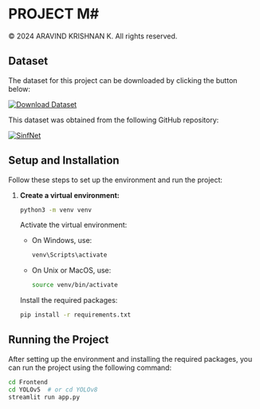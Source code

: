 # PROJECT M#

© 2024 ARAVIND KRISHNAN K. All rights reserved.

## Dataset

The dataset for this project can be downloaded by clicking the button below:

[![Download Dataset](https://img.shields.io/badge/Download-Dataset-blue.svg)](https://drive.google.com/drive/folders/1Oredqfe75tWG9YXmox2-wv96ekqjJTDI?usp=drive_link)

This dataset was obtained from the following GitHub repository: 

[![SinfNet](https://img.shields.io/badge/SinfNet-red.svg)](https://github.com/sarisabban/SinfNet)

## Setup and Installation

Follow these steps to set up the environment and run the project:

1. **Create a virtual environment:**
    ```bash
    python3 -m venv venv
    ```

    Activate the virtual environment:
    - On Windows, use:
      ```bash
      venv\Scripts\activate
      ```
    - On Unix or MacOS, use:
      ```bash
      source venv/bin/activate
      ```

    Install the required packages:
    ```bash
    pip install -r requirements.txt
    ```

## Running the Project

After setting up the environment and installing the required packages, you can run the project using the following command:

```bash
cd Frontend
cd YOLOv5  # or cd YOLOv8
streamlit run app.py
